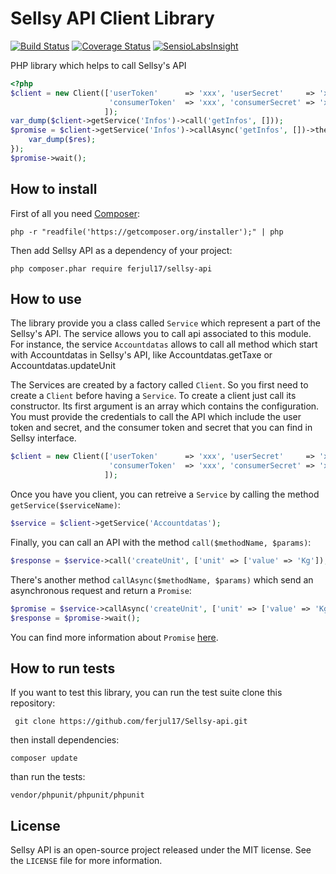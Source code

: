 Sellsy API Client Library
=========================

[![Build Status](https://travis-ci.org/ferjul17/Sellsy-api.svg?branch=master)](https://travis-ci.org/ferjul17/Sellsy-api)
[![Coverage Status](https://coveralls.io/repos/ferjul17/Sellsy-api/badge.svg?branch=master&service=github)](https://coveralls.io/github/ferjul17/Sellsy-api?branch=master)
[![SensioLabsInsight](https://insight.sensiolabs.com/projects/115e9ea4-129f-4557-a0c1-03a2191654bd/mini.png)](https://insight.sensiolabs.com/projects/115e9ea4-129f-4557-a0c1-03a2191654bd)

PHP library which helps to call Sellsy's API

```php
<?php
$client = new Client(['userToken'      => 'xxx', 'userSecret'     => 'xxx',
                      'consumerToken'  => 'xxx', 'consumerSecret' => 'xxx',
                     ]);
var_dump($client->getService('Infos')->call('getInfos', []));
$promise = $client->getService('Infos')->callAsync('getInfos', [])->then(function($res) {
    var_dump($res);
});
$promise->wait();
```

How to install
--------------

First of all you need [Composer](https://getcomposer.org/doc/00-intro.md "Introduction - Composer"):

    php -r "readfile('https://getcomposer.org/installer');" | php

Then add Sellsy API as a dependency of your project:

    php composer.phar require ferjul17/sellsy-api
    
How to use
----------

The library provide you a class called `Service` which represent a part of the Sellsy's API.
The service allows you to call api associated to this module.
For instance, the service `Accountdatas` allows to call all method which start with Accountdatas in Sellsy's API, like Accountdatas.getTaxe or Accountdatas.updateUnit

The Services are created by a factory called `Client`. So you first need to create a `Client` before having a `Service`.
To create a client just call its constructor. Its first argument is an array which contains the configuration.
You must provide the credentials to call the API which include the user token and secret, and the consumer token and secret that you can find in Sellsy interface.

```php
$client = new Client(['userToken'      => 'xxx', 'userSecret'     => 'xxx',
                      'consumerToken'  => 'xxx', 'consumerSecret' => 'xxx',
                     ]);
```

Once you have you client, you can retreive a `Service` by calling the method `getService($serviceName)`:

```php
$service = $client->getService('Accountdatas');
```

Finally, you can call an API with the method `call($methodName, $params)`:

```php
$response = $service->call('createUnit', ['unit' => ['value' => 'Kg']);
```

There's another method `callAsync($methodName, $params)` which send an asynchronous request and return a `Promise`:

```php
$promise = $service->callAsync('createUnit', ['unit' => ['value' => 'Kg']);
$response = $promise->wait();
```

You can find more information about `Promise` [here](https://github.com/guzzle/promises "Github of Guzzle Promises").

How to run tests
----------------

If you want to test this library, you can run the test suite clone this repository:

     git clone https://github.com/ferjul17/Sellsy-api.git
     
then install dependencies:

    composer update
    
than run the tests:

    vendor/phpunit/phpunit/phpunit

License
-------

Sellsy API is an open-source project released under the MIT license. See the `LICENSE` file for more information.
